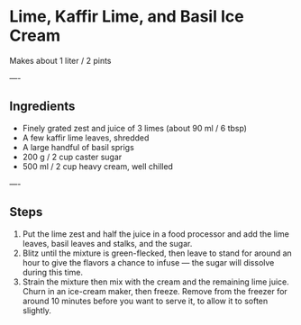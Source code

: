 # Lime, Kaffir Lime, and Basil Ice Cream

Makes about 1 liter / 2 pints

—-

## Ingredients

* Finely grated zest and juice of 3 limes (about 90 ml / 6 tbsp)
* A few kaffir lime leaves, shredded
* A large handful of basil sprigs
* 200 g / 2 cup caster sugar
* 500 ml / 2 cup heavy cream, well chilled

—-

## Steps

1.  Put the lime zest and half the juice in a food processor and add the lime leaves, basil leaves and stalks, and the sugar.
2.  Blitz until the mixture is green-flecked, then leave to stand for around an hour to give the flavors a chance to infuse — the sugar will dissolve during this time.
3.  Strain the mixture then mix with the cream and the remaining lime juice. Churn in an ice-cream maker, then freeze. Remove from the freezer for around 10 minutes before you want to serve it, to allow it to soften slightly.